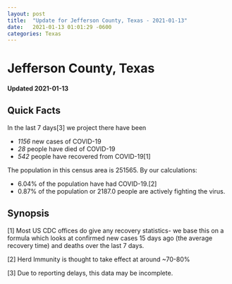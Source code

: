 ```yaml
---
layout: post
title:  "Update for Jefferson County, Texas - 2021-01-13"
date:   2021-01-13 01:01:29 -0600
categories: Texas
---
```


# Jefferson County, Texas
#### Updated 2021-01-13

## Quick Facts

In the last 7 days[3] we project there have been
- *1156* new cases of COVID-19
- *28* people have died of COVID-19
- *542* people have recovered from COVID-19[1]

The population in this census area is 251565. By our calculations:
- 6.04% of the population have had COVID-19.[2]
- 0.87% of the population or 2187.0 people are actively fighting the virus.

## Synopsis




[1] Most US CDC offices do give any recovery statistics- we base this on a formula which looks at confirmed new cases
15 days ago (the average recovery time) and deaths over the last 7 days.

[2] Herd Immunity is thought to take effect at around ~70-80%

[3] Due to reporting delays, this data may be incomplete.
 
    